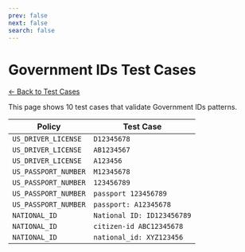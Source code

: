 ```yaml
---
prev: false
next: false
search: false
---
```


# Government IDs Test Cases

[← Back to Test Cases](/api/test-cases)

This page shows 10 test cases that validate Government IDs patterns.

| Policy | Test Case |
|--------|-----------|
| `US_DRIVER_LICENSE` | `D12345678` |
| `US_DRIVER_LICENSE` | `AB1234567` |
| `US_DRIVER_LICENSE` | `A123456` |
| `US_PASSPORT_NUMBER` | `M12345678` |
| `US_PASSPORT_NUMBER` | `123456789` |
| `US_PASSPORT_NUMBER` | `passport 123456789` |
| `US_PASSPORT_NUMBER` | `passport: A12345678` |
| `NATIONAL_ID` | `National ID: ID123456789` |
| `NATIONAL_ID` | `citizen-id ABC12345678` |
| `NATIONAL_ID` | `national_id: XYZ123456` |

